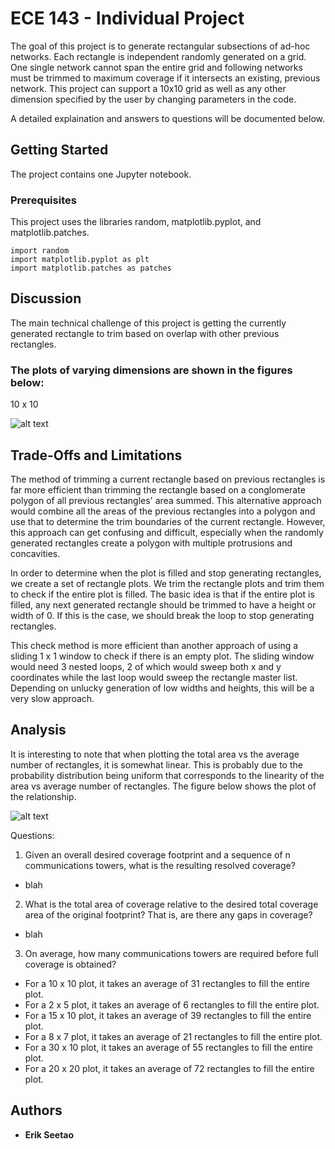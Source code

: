 # ECE 143 - Individual Project

The goal of this project is to generate rectangular subsections of ad-hoc networks. Each rectangle is independent randomly generated on a grid. One single network cannot span the entire grid and following networks must be trimmed to maximum coverage if it intersects an existing, previous network. This project can support a 10x10 grid as well as any other dimension specified by the user by changing parameters in the code.

A detailed explaination and answers to questions will be documented below. 

## Getting Started

The project contains one Jupyter notebook.

### Prerequisites

This project uses the libraries random, matplotlib.pyplot, and matplotlib.patches.

```
import random
import matplotlib.pyplot as plt
import matplotlib.patches as patches
```

## Discussion

The main technical challenge of this project is getting the currently generated rectangle to trim based on overlap with other previous rectangles. 


### The plots of varying dimensions are shown in the figures below:

10 x 10

![alt text](https://github.com/eseetao/Individual-Project/blob/master/Images/10x10%20plot.png)


## Trade-Offs and Limitations

The method of trimming a current rectangle based on previous rectangles is far more efficient than trimming the rectangle based on a conglomerate polygon of all previous rectangles' area summed. This alternative approach would combine all the areas of the previous rectangles into a polygon and use that to determine the trim boundaries of the current rectangle. However, this approach can get confusing and difficult, especially when the randomly generated rectangles create a polygon with multiple protrusions and concavities. 

In order to determine when the plot is filled and stop generating rectangles, we create a set of rectangle plots. We trim the rectangle plots and trim them to check if the entire plot is filled. The basic idea is that if the entire plot is filled, any next generated rectangle should be trimmed to have a height or width of 0. If this is the case, we should break the loop to stop generating rectangles.

This check method is more efficient than another approach of using a sliding 1 x 1 window to check if there is an empty plot. The sliding window would need 3 nested loops, 2 of which would sweep both x and y coordinates while the last loop would sweep the rectangle master list. Depending on unlucky generation of low widths and heights, this will be a very slow approach.

## Analysis

It is interesting to note that when plotting the total area vs the average number of rectangles, it is somewhat linear. This is probably due to the probability distribution being uniform that corresponds to the linearity of the area vs average number of rectangles. The figure below shows the plot of the relationship. 

![alt text](https://github.com/eseetao/Individual-Project/blob/master/Images/AreaVsRectangles.png)

Questions:

1. Given an overall desired coverage footprint and a sequence of n communications
towers, what is the resulting resolved coverage?

- blah

2. What is the total area of coverage relative to the desired total coverage area of the
original footprint? That is, are there any gaps in coverage?

- blah

3. On average, how many communications towers are required before full coverage is
obtained?

- For a 10 x 10 plot, it takes an average of 31 rectangles to fill the entire plot. 
- For a 2 x 5 plot, it takes an average of 6 rectangles to fill the entire plot. 
- For a 15 x 10 plot, it takes an average of 39 rectangles to fill the entire plot. 
- For a 8 x 7 plot, it takes an average of 21 rectangles to fill the entire plot. 
- For a 30 x 10 plot, it takes an average of 55 rectangles to fill the entire plot. 
- For a 20 x 20 plot, it takes an average of 72 rectangles to fill the entire plot. 


## Authors

* **Erik Seetao** 


